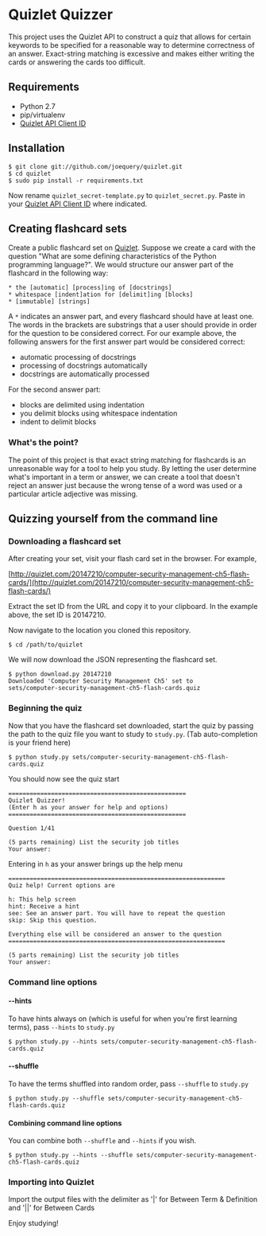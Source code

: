 Quizlet Quizzer
===============

This project uses the Quizlet API to construct a quiz that allows for certain
keywords to be specified for a reasonable way to determine correctness of an
answer. Exact-string matching is excessive and makes either writing the cards or
answering the cards too difficult.

Requirements
------------

* Python 2.7
* pip/virtualenv
* [Quizlet API Client ID](https://quizlet.com/api_dashboard/)

Installation
------------

    $ git clone git://github.com/joequery/quizlet.git
    $ cd quizlet
    $ sudo pip install -r requirements.txt

Now rename `quizlet_secret-template.py` to `quizlet_secret.py`. Paste in your
[Quizlet API Client ID](https://quizlet.com/api_dashboard/) where indicated.

Creating flashcard sets
-----------------------

Create a public flashcard set on [Quizlet](http://quizlet.com/). Suppose we
create a card with the question "What are some defining characteristics of the
Python programming language?". We would structure our answer part of the
flashcard in the following way:

    * the [automatic] [process]ing of [docstrings]
    * whitespace [indent]ation for [delimit]ing [blocks]
    * [immutable] [strings]

A `*` indicates an answer part, and every flashcard should have at least one.
The words in the brackets are substrings that a user should provide in order for
the question to be considered correct. For our example above, the following
answers for the first answer part would be considered correct:

* automatic processing of docstrings
* processing of docstrings automatically
* docstrings are automatically processed

For the second answer part:

* blocks are delimited using indentation
* you delimit blocks using whitespace indentation
* indent to delimit blocks

### What's the point?

The point of this project is that exact string matching for flashcards is an
unreasonable way for a tool to help you study. By letting the user
determine what's important in a term or answer, we can create a tool that
doesn't reject an answer just because the wrong tense of a word was used or a
particular article adjective was missing.

Quizzing yourself from the command line
---------------------------------------

### Downloading a flashcard set

After creating your set, visit your flash card set in the browser. For example,

[http://quizlet.com/20147210/computer-security-management-ch5-flash-cards/](http://quizlet.com/20147210/computer-security-management-ch5-flash-cards/)

Extract the set ID from the URL and copy it to your clipboard. In the example
above, the set ID is 20147210.

Now navigate to the location you cloned this repository.

    $ cd /path/to/quizlet

We will now download the JSON representing the flashcard set.

    $ python download.py 20147210
    Downloaded 'Computer Security Management Ch5' set to
    sets/computer-security-management-ch5-flash-cards.quiz



### Beginning the quiz

Now that you have the flashcard set downloaded, start the quiz by passing the
path to the quiz file you want to study to `study.py`. (Tab auto-completion is
your friend here)

    $ python study.py sets/computer-security-management-ch5-flash-cards.quiz

You should now see the quiz start

    ==================================================
    Quizlet Quizzer!
    (Enter h as your answer for help and options)
    ==================================================

    Question 1/41

    (5 parts remaining) List the security job titles 
    Your answer: 

Entering in `h` as your answer brings up the help menu

    =============================================================
    Quiz help! Current options are

    h: This help screen
    hint: Receive a hint
    see: See an answer part. You will have to repeat the question
    skip: Skip this question. 

    Everything else will be considered an answer to the question
    =============================================================

    (5 parts remaining) List the security job titles
    Your answer:

### Command line options

#### --hints

To have hints always on (which is useful for when you're first learning terms),
pass `--hints` to `study.py`

    $ python study.py --hints sets/computer-security-management-ch5-flash-cards.quiz

#### --shuffle

To have the terms shuffled into random order, pass `--shuffle` to `study.py`

    $ python study.py --shuffle sets/computer-security-management-ch5-flash-cards.quiz

#### Combining command line options

You can combine both `--shuffle` and `--hints` if you wish.

    $ python study.py --hints --shuffle sets/computer-security-management-ch5-flash-cards.quiz

### Importing into Quizlet

Import the output files with the delimiter as '|' for Between Term & Definition and '||' for Between Cards

Enjoy studying!
